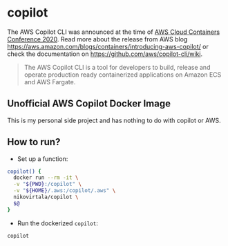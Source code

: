 # copilot

The AWS Copilot CLI was announced at the time of [AWS Cloud Containers Conference 2020](https://awscloudcontainersconference.splashthat.com). Read more about the release from AWS blog https://aws.amazon.com/blogs/containers/introducing-aws-copilot/ or check the documentation on https://github.com/aws/copilot-cli/wiki.

> The AWS Copilot CLI is a tool for developers to build, release and operate production ready containerized applications on Amazon ECS and AWS Fargate.

## Unofficial AWS Copilot Docker Image

This is my personal side project and has nothing to do with copilot or AWS.

## How to run?

+ Set up a function:

```sh
copilot() {
  docker run --rm -it \
  -v "${PWD}:/copilot" \
  -v "${HOME}/.aws:/copilot/.aws" \
  nikovirtala/copilot \
  $@
}
```

+ Run the dockerized `copilot`:

```sh
copilot
```